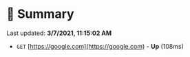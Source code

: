 # 📖 Summary
Last updated: **3/7/2021, 11:15:02 AM**

- `GET` [https://google.com](https://google.com) - **Up** (108ms)
